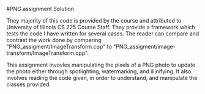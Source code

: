 #PNG assignment Solution

They majority of this code is provided by the course and attributed to University of Illinois CS 225 Course Staff. They provide a framework which tests the code I have written for several cases. The reader can compare and contrast the work done by comparing "PNG_assigment/ImageTransform.cpp" to "PNG_assigment/image-transform/ImageTransform.cpp".

This assignment invovles manipulating the pixels of a PNG photo to update the photo either through spotlighting, watermarking, and illinifying. It also involves reading the code given, in order to understand, and manipulate the classes provided.
